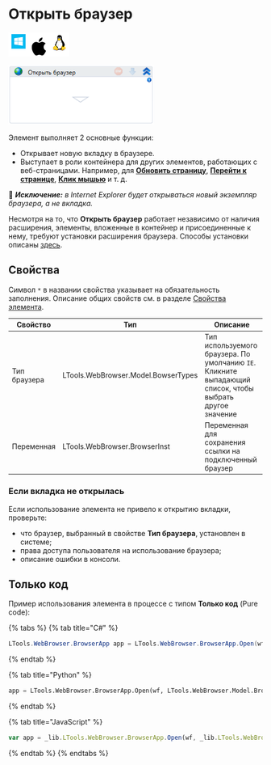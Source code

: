 # Открыть браузер

![](<../../../.gitbook/assets/image (100) (1) (1) (1) (1) (1) (1) (1) (1) (33).png>)

![](<../../../.gitbook/assets/image (293).png>)

Элемент выполняет 2 основные функции:
* Открывает новую вкладку в браузере.
* Выступает в роли контейнера для других элементов, работающих с веб-страницами. Например, для [**Обновить страницу**](https://docs.primo-rpa.ru/primo-rpa/g_elements/el_basic/els_browser/el_refresh), [**Перейти к странице**](https://docs.primo-rpa.ru/primo-rpa/g_elements/el_basic/els_browser/el_browser_navigate), [**Клик мышью**](https://docs.primo-rpa.ru/primo-rpa/g_elements/el_basic/els_uiinteraction/el_click) и т. д.

:large_orange_diamond: ***Исключение:** в Internet Explorer будет открываться новый экземпляр браузера, а не вкладка.*

Несмотря на то, что **Открыть браузер** работает независимо от наличия расширения, элементы, вложенные в контейнер и присоединенные к нему, требуют установки расширения браузера. Способы установки описаны [здесь](https://docs.primo-rpa.ru/primo-rpa/primo-studio/settings/plugin-install).

## Свойства
Символ `*` в названии свойства указывает на обязательность заполнения. Описание общих свойств см. в разделе [Свойства элемента](https://docs.primo-rpa.ru/primo-rpa/primo-studio/process/elements#svoistva-elementa).

| Свойство     | Тип                                 | Описание                                                 |
| ------------ | ----------------------------------- | -------------------------------------------------------- |
| Тип браузера | LTools.WebBrowser.Model.BowserTypes | Тип используемого браузера. По умолчанию `IE`. Кликните выпадающий список, чтобы выбрать другое значение |
| Переменная   | LTools.WebBrowser.BrowserInst       | Переменная для сохранения ссылки на подключенный браузер |

### Если вкладка не открылась

Если использование элемента не привело к открытию вкладки, проверьте:

- что браузер, выбранный в свойстве **Тип браузера**, установлен в системе;
- права доступа пользователя на использование браузера;
- описание ошибки в консоли.

## Только код
Пример использования элемента в процессе с типом **Только код** (Pure code):

{% tabs %}
{% tab title="C#" %}
```csharp
LTools.WebBrowser.BrowserApp app = LTools.WebBrowser.BrowserApp.Open(wf, LTools.WebBrowser.Model.BrowserTypes.IE);
```
{% endtab %}

{% tab title="Python" %}
```python
app = LTools.WebBrowser.BrowserApp.Open(wf, LTools.WebBrowser.Model.BrowserTypes.IE)
```
{% endtab %}

{% tab title="JavaScript" %}
```javascript
var app = _lib.LTools.WebBrowser.BrowserApp.Open(wf, _lib.LTools.WebBrowser.Model.BrowserTypes.IE);
```
{% endtab %}
{% endtabs %}




